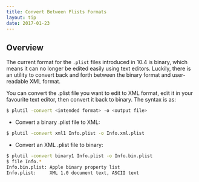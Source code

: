 ```yaml
---
title: Convert Between Plists Formats
layout: tip
date: 2017-01-23
---
```


## Overview

The current format for the ```.plist``` files introduced in 10.4 is binary, which means it can no longer be edited easily using text editors. Luckily, there is an utility to convert back and forth between the binary format and user-readable XML format.

You can convert the .plist file you want to edit to XML format, edit it in your favourite text editor, then convert it back to binary. The syntax is as:
```bash
$ plutil -convert <intended format> -o <output file>
```

* Convert a binary .plist file to XML:
```bash
$ plutil -convert xml1 Info.plist -o Info.xml.plist
```
* Convert an XML .plist file to binary:
```bash
$ plutil -convert binary1 Info.plist -o Info.bin.plist
$ file Info.*
Info.bin.plist: Apple binary property list
Info.plist:     XML 1.0 document text, ASCII text
```
